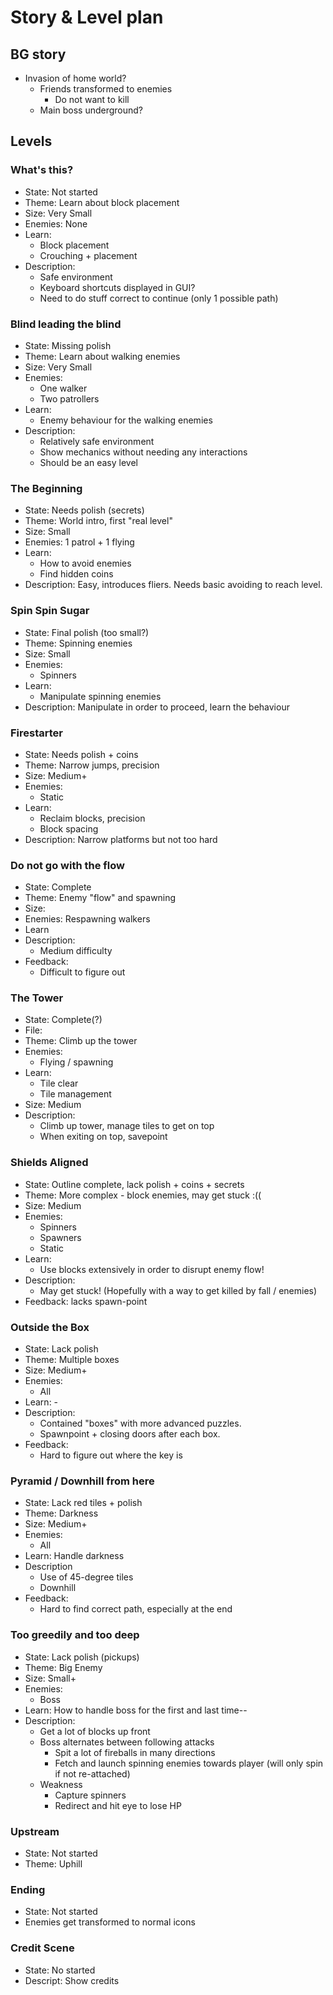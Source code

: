 # Story & Level plan

## BG story
- Invasion of home world?
	- Friends transformed to enemies
		- Do not want to kill
	- Main boss underground?

## Levels

### What's this?
* State: Not started
* Theme: Learn about block placement
* Size: Very Small
* Enemies: None
* Learn: 
	- Block placement
	- Crouching + placement
* Description:
	- Safe environment
	- Keyboard shortcuts displayed in GUI?
	- Need to do stuff correct to continue (only 1 possible path)

### Blind leading the blind
* State: Missing polish
* Theme: Learn about walking enemies
* Size: Very Small
* Enemies:
	- One walker
	- Two patrollers
* Learn:
	- Enemy behaviour for the walking enemies
* Description:
	- Relatively safe environment
	- Show mechanics without needing any interactions
	- Should be an easy level

### The Beginning
* State: Needs polish (secrets)
* Theme: World intro, first "real level"
* Size: Small
* Enemies: 1 patrol + 1 flying
* Learn:
	- How to avoid enemies
	- Find hidden coins
* Description: Easy, introduces fliers. Needs basic avoiding to reach level.

### Spin Spin Sugar
* State: Final polish (too small?)
* Theme: Spinning enemies
* Size: Small
* Enemies:
	- Spinners
* Learn:
	- Manipulate spinning enemies
* Description: Manipulate in order to proceed, learn the behaviour

### Firestarter
* State: Needs polish + coins
* Theme: Narrow jumps, precision
* Size: Medium+
* Enemies:
	- Static
* Learn:
	- Reclaim blocks, precision
	- Block spacing
* Description: Narrow platforms but not too hard

### Do not go with the flow
* State: Complete
* Theme: Enemy "flow" and spawning
* Size: 
* Enemies: Respawning walkers
* Learn
* Description:
	- Medium difficulty
* Feedback:
	- Difficult to figure out

### The Tower
* State: Complete(?)
* File: 
* Theme: Climb up the tower
* Enemies:
	* Flying / spawning
* Learn:
	- Tile clear
	- Tile management
* Size: Medium
* Description:
	* Climb up tower, manage tiles to get on top
	* When exiting on top, savepoint

### Shields Aligned
* State: Outline complete, lack polish + coins + secrets
* Theme: More complex - block enemies, may get stuck :((
* Size: Medium
* Enemies:
	- Spinners
	- Spawners
	- Static
* Learn:
	- Use blocks extensively in order to disrupt enemy flow!
* Description:
	- May get stuck! (Hopefully with a way to get killed by fall / enemies)
* Feedback: lacks spawn-point

### Outside the Box
* State: Lack polish
* Theme: Multiple boxes
* Size: Medium+
* Enemies:
	- All
* Learn: -
* Description: 
	- Contained "boxes" with more advanced puzzles.
	- Spawnpoint + closing doors after each box.
* Feedback:
	-  Hard to figure out where the key is

### Pyramid / Downhill from here
* State: Lack red tiles + polish
* Theme: Darkness
* Size: Medium+
* Enemies:
	- All
* Learn: Handle darkness
* Description
	- Use of 45-degree tiles
	- Downhill
* Feedback:
	- Hard to find correct path, especially at the end

### Too greedily and too deep
* State: Lack polish (pickups)
* Theme: Big Enemy
* Size: Small+
* Enemies:
	- Boss
* Learn: How to handle boss for the first and last time--
* Description:
	- Get a lot of blocks up front
	- Boss alternates between following attacks
		- Spit a lot of fireballs in many directions
		- Fetch and launch spinning enemies towards player (will only spin if not re-attached)
	-  Weakness
		- Capture spinners
		- Redirect and hit eye to lose HP

### Upstream
* State: Not started
* Theme: Uphill

### Ending
* State: Not started
* Enemies get transformed to normal icons

### Credit Scene
* State: No started
* Descript: Show credits